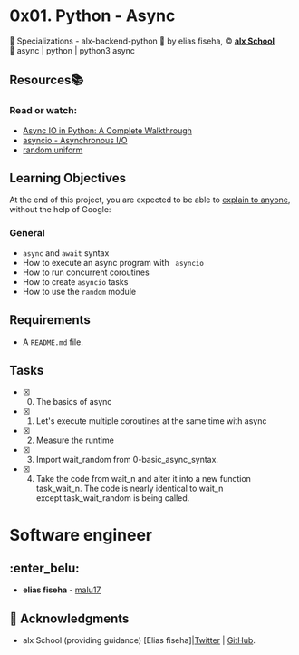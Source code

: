 # 0x01. Python - Async
:open_file_folder: Specializations - alx-backend-python
:bust_in_silhouette: by elias fiseha, 
:copyright: **[alx School](https://wwww.alx.com/)**  
:bookmark: async | python | python3 async

## Resources:books:
### Read or watch:
* [Async IO in Python: A Complete Walkthrough](https://realpython.com/async-io-python/)
* [asyncio - Asynchronous I/O](https://docs.python.org/3/library/asyncio.html)
* [random.uniform](https://docs.python.org/3/library/random.html#random.uniform)

## Learning Objectives
At the end of this project, you are expected to be able to [explain to anyone](https://fs.blog/2012/04/feynman-technique/), without the help of Google:
### General
* ```async``` and ```await``` syntax
* How to execute an async program with ``` asyncio```
* How to run concurrent coroutines
* How to create ```asyncio``` tasks
* How to use the ```random``` module

## Requirements
* A ```README.md``` file.

## Tasks
* [x] 0. The basics of async
* [x] 1. Let's execute multiple coroutines at the same time with async
* [x] 2. Measure the runtime
* [x] 3. Import wait_random from 0-basic_async_syntax.
* [x] 4. Take the code from wait_n and alter it into a new function task_wait_n. The code is nearly identical to wait_n     
          except task_wait_random is being called.


# Software engineer
## :enter_belu: 
* **elias fiseha** - [malu17](https://github.com/malu17)

## :mega: Acknowledgments

* alx School (providing guidance)
[Elias fiseha]|[Twitter](https://twitter.com/eliasfiseha1) | [GitHub](https://github.com/malu17).
